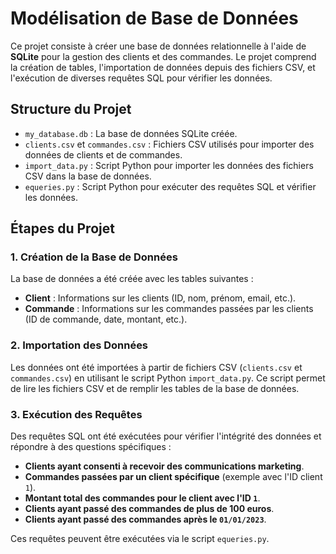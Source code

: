 # Modélisation de Base de Données

Ce projet consiste à créer une base de données relationnelle à l'aide de **SQLite** pour la gestion des clients et des commandes. Le projet comprend la création de tables, l'importation de données depuis des fichiers CSV, et l'exécution de diverses requêtes SQL pour vérifier les données.

## Structure du Projet

- `my_database.db` : La base de données SQLite créée.
- `clients.csv` et `commandes.csv` : Fichiers CSV utilisés pour importer des données de clients et de commandes.
- `import_data.py` : Script Python pour importer les données des fichiers CSV dans la base de données.
- `equeries.py` : Script Python pour exécuter des requêtes SQL et vérifier les données.

## Étapes du Projet

### 1. Création de la Base de Données

La base de données a été créée avec les tables suivantes :

- **Client** : Informations sur les clients (ID, nom, prénom, email, etc.).
- **Commande** : Informations sur les commandes passées par les clients (ID de commande, date, montant, etc.).

### 2. Importation des Données

Les données ont été importées à partir de fichiers CSV (`clients.csv` et `commandes.csv`) en utilisant le script Python `import_data.py`. Ce script permet de lire les fichiers CSV et de remplir les tables de la base de données.

### 3. Exécution des Requêtes

Des requêtes SQL ont été exécutées pour vérifier l'intégrité des données et répondre à des questions spécifiques :

- **Clients ayant consenti à recevoir des communications marketing**.
- **Commandes passées par un client spécifique** (exemple avec l'ID client `1`).
- **Montant total des commandes pour le client avec l'ID `1`**.
- **Clients ayant passé des commandes de plus de 100 euros**.
- **Clients ayant passé des commandes après le `01/01/2023`**.

Ces requêtes peuvent être exécutées via le script `equeries.py`.



